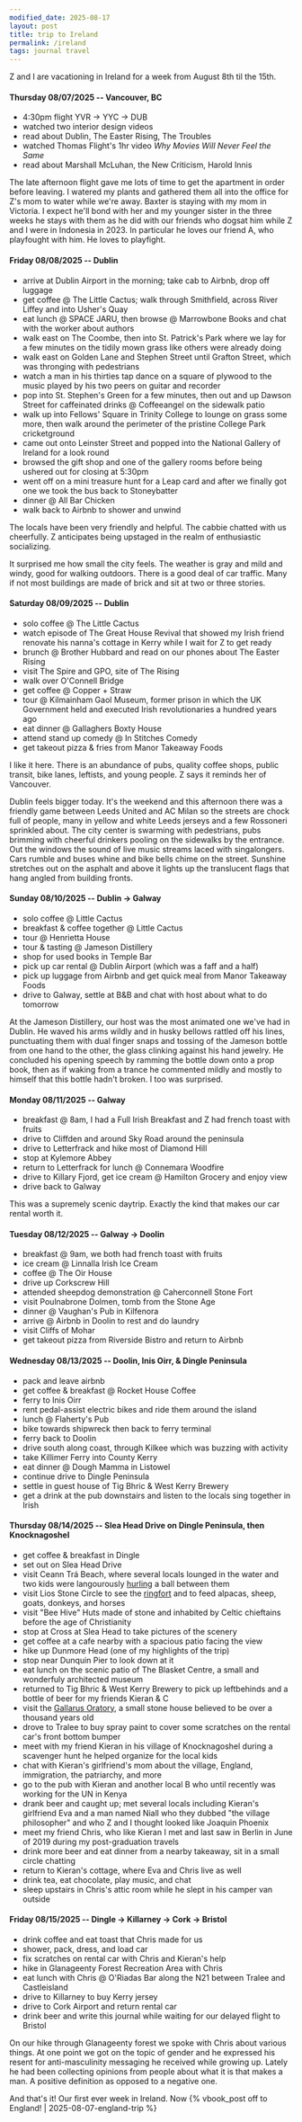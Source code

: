 ```yaml
---
modified_date: 2025-08-17
layout: post
title: trip to Ireland
permalink: /ireland
tags: journal travel
---
```


Z and I are vacationing in Ireland for a week from August 8th til the 15th.
<!--more-->

#### Thursday 08/07/2025 -- Vancouver, BC

- 4:30pm flight YVR -> YYC -> DUB
- watched two interior design videos
- read about Dublin, The Easter Rising, The Troubles
- watched Thomas Flight's 1hr video _Why Movies Will Never Feel the Same_
- read about Marshall McLuhan, the New Criticism, Harold Innis

The late afternoon flight gave me lots of time to get the apartment in order before leaving.
I watered my plants and gathered them all into the office for Z's mom to water while we're away.
Baxter is staying with my mom in Victoria.
I expect he'll bond with her and my younger sister in the three weeks he stays with them as he did with our friends who dogsat him while Z and I were in Indonesia in 2023.
In particular he loves our friend A, who playfought with him.
He loves to playfight.

#### Friday 08/08/2025 -- Dublin

- arrive at Dublin Airport in the morning; take cab to Airbnb, drop off luggage
- get coffee @ The Little Cactus; walk through Smithfield, across River Liffey and into Usher's Quay
- eat lunch @ SPACE JARU, then browse @ Marrowbone Books and chat with the worker about authors
- walk east on The Coombe, then into St. Patrick's Park where we lay for a few minutes on the tidily mown grass like others were already doing
- walk east on Golden Lane and Stephen Street until Grafton Street, which was thronging with pedestrians
- watch a man in his thirties tap dance on a square of plywood to the music played by his two peers on guitar and recorder
- pop into St. Stephen's Green for a few minutes, then out and up Dawson Street for caffeinated drinks @ Coffeeangel on the sidewalk patio
- walk up into Fellows' Square in Trinity College to lounge on grass some more, then walk around the perimeter of the pristine College Park cricketground
- came out onto Leinster Street and popped into the National Gallery of Ireland for a look round
- browsed the gift shop and one of the gallery rooms before being ushered out for closing at 5:30pm
- went off on a mini treasure hunt for a Leap card and after we finally got one we took the bus back to Stoneybatter
- dinner @ All Bar Chicken
- walk back to Airbnb to shower and unwind

The locals have been very friendly and helpful.
The cabbie chatted with us cheerfully.
Z anticipates being upstaged in the realm of enthusiastic socializing.

It surprised me how small the city feels.
The weather is gray and mild and windy, good for walking outdoors.
There is a good deal of car traffic.
Many if not most buildings are made of brick and sit at two or three stories.

#### Saturday 08/09/2025 -- Dublin

- solo coffee @ The Little Cactus
- watch episode of The Great House Revival that showed my Irish friend renovate his nanna's cottage in Kerry while I wait for Z to get ready
- brunch @ Brother Hubbard and read on our phones about The Easter Rising
- visit The Spire and GPO, site of The Rising
- walk over O'Connell Bridge
- get coffee @ Copper + Straw
- tour @ Kilmainham Gaol Museum, former prison in which the UK Government held and executed Irish revolutionaries a hundred years ago
- eat dinner @ Gallaghers Boxty House
- attend stand up comedy @ In Stitches Comedy
- get takeout pizza & fries from Manor Takeaway Foods

I like it here.
There is an abundance of pubs, quality coffee shops, public transit, bike lanes, leftists, and young people.
Z says it reminds her of Vancouver.

Dublin feels bigger today.
It's the weekend and this afternoon there was a friendly game between Leeds United and AC Milan so the streets are chock full of people, many in yellow and white Leeds jerseys and a few Rossoneri sprinkled about.
The city center is swarming with pedestrians, pubs brimming with cheerful drinkers pooling on the sidewalks by the entrance.
Out the windows the sound of live music streams laced with singalongers.
Cars rumble and buses whine and bike bells chime on the street.
Sunshine stretches out on the asphalt and above it lights up the translucent flags that hang angled from building fronts.

#### Sunday 08/10/2025 -- Dublin -> Galway

- solo coffee @ Little Cactus
- breakfast & coffee together @ Little Cactus
- tour @ Henrietta House
- tour & tasting @ Jameson Distillery
- shop for used books in Temple Bar
- pick up car rental @ Dublin Airport (which was a faff and a half)
- pick up luggage from Airbnb and get quick meal from Manor Takeaway Foods
- drive to Galway, settle at B&B and chat with host about what to do tomorrow

At the Jameson Distillery, our host was the most animated one we've had in Dublin.
He waved his arms wildly and in husky bellows rattled off his lines, punctuating them with dual finger snaps and tossing of the Jameson bottle from one hand to the other, the glass clinking against his hand jewelry.
He concluded his opening speech by ramming the bottle down onto a prop book, then as if waking from a trance he commented mildly and mostly to himself that this bottle hadn't broken.
I too was surprised.

#### Monday 08/11/2025 -- Galway

- breakfast @ 8am, I had a Full Irish Breakfast and Z had french toast with fruits
- drive to Cliffden and around Sky Road around the peninsula
- drive to Letterfrack and hike most of Diamond Hill
- stop at Kylemore Abbey
- return to Letterfrack for lunch @ Connemara Woodfire
- drive to Killary Fjord, get ice cream @ Hamilton Grocery and enjoy view
- drive back to Galway

This was a supremely scenic daytrip.
Exactly the kind that makes our car rental worth it.

#### Tuesday 08/12/2025 -- Galway -> Doolin

- breakfast @ 9am, we both had french toast with fruits
- ice cream @ Linnalla Irish Ice Cream
- coffee @ The Oir House
- drive up Corkscrew Hill
- attended sheepdog demonstration @ Caherconnell Stone Fort
- visit Poulnabrone Dolmen, tomb from the Stone Age
- dinner @ Vaughan's Pub in Kilfenora
- arrive @ Airbnb in Doolin to rest and do laundry
- visit Cliffs of Mohar
- get takeout pizza from Riverside Bistro and return to Airbnb

#### Wednesday 08/13/2025 -- Doolin, Inis Oirr, & Dingle Peninsula

- pack and leave airbnb
- get coffee & breakfast @ Rocket House Coffee
- ferry to Inis Oirr
- rent pedal-assist electric bikes and ride them around the island
- lunch @ Flaherty's Pub
- bike towards shipwreck then back to ferry terminal
- ferry back to Doolin
- drive south along coast, through Kilkee which was buzzing with activity
- take Killimer Ferry into County Kerry
- eat dinner @ Dough Mamma in Listowel
- continue drive to Dingle Peninsula
- settle in guest house of Tig Bhric & West Kerry Brewery
- get a drink at the pub downstairs and listen to the locals sing together in Irish

#### Thursday 08/14/2025 -- Slea Head Drive on Dingle Peninsula, then Knocknagoshel

- get coffee & breakfast in Dingle
- set out on Slea Head Drive
- visit Ceann Trá Beach, where several locals lounged in the water and two kids were langourously [hurling](https://en.wikipedia.org/wiki/Hurling) a ball between them
- visit Lios Stone Circle to see the [ringfort](https://en.wikipedia.org/wiki/Ringfort) and to feed alpacas, sheep, goats, donkeys, and horses
- visit "Bee Hive" Huts made of stone and inhabited by Celtic chieftains before the age of Christianity
- stop at Cross at Slea Head to take pictures of the scenery
- get coffee at a cafe nearby with a spacious patio facing the view
- hike up Dunmore Head (one of my highlights of the trip)
- stop near Dunquin Pier to look down at it
- eat lunch on the scenic patio of The Blasket Centre, a small and wonderfuly architected museum
- returned to Tig Bhric & West Kerry Brewery to pick up leftbehinds and a bottle of beer for my friends Kieran & C
- visit the [Gallarus Oratory](https://en.wikipedia.org/wiki/Gallarus_Oratory), a small stone house believed to be over a thousand years old
- drove to Tralee to buy spray paint to cover some scratches on the rental car's front bottom bumper
- meet with my friend Kieran in his village of Knocknagoshel during a scavenger hunt he helped organize for the local kids
- chat with Kieran's girlfriend's mom about the village, England, immigration, the patriarchy, and more
- go to the pub with Kieran and another local B who until recently was working for the UN in Kenya
- drank beer and caught up; met several locals including Kieran's girlfriend Eva and a man named Niall who they dubbed "the village philosopher" and who Z and I thought looked like Joaquin Phoenix
- meet my friend Chris, who like Kieran I met and last saw in Berlin in June of 2019 during my post-graduation travels
- drink more beer and eat dinner from a nearby takeaway, sit in a small circle chatting
- return to Kieran's cottage, where Eva and Chris live as well
- drink tea, eat chocolate, play music, and chat
- sleep upstairs in Chris's attic room while he slept in his camper van outside

#### Friday 08/15/2025 -- Dingle -> Killarney -> Cork -> Bristol

- drink coffee and eat toast that Chris made for us
- shower, pack, dress, and load car
- fix scratches on rental car with Chris and Kieran's help
- hike in Glanageenty Forest Recreation Area with Chris
- eat lunch with Chris @ O'Riadas Bar along the N21 between Tralee and Castleisland
- drive to Killarney to buy Kerry jersey
- drive to Cork Airport and return rental car
- drink beer and write this journal while waiting for our delayed flight to Bristol

On our hike through Glanageenty forest we spoke with Chris about various things.
At one point we got on the topic of gender and he expressed his resent for anti-masculinity messaging he received while growing up.
Lately he had been collecting opinions from people about what it is that makes a man.
A positive definition as opposed to a negative one.

And that's it!
Our first ever week in Ireland.
Now {% vbook_post off to England! | 2025-08-07-england-trip %}
